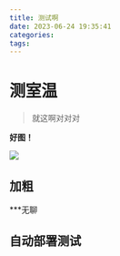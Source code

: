 ```yaml
---
title: 测试啊
date: 2023-06-24 19:35:41
categories:
tags:
---
```

# 测室温

> 就这啊对对对


**好图！**

![](images/QQ图片20221210194333.png)
## 加粗
***无聊

## 自动部署测试